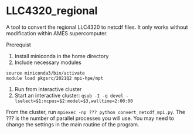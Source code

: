 # LLC4320_regional
A tool to convert the regional LLC4320 to netcdf files. It only works without modification within AMES supercomputer. 

Prerequist 

1. Install miniconda in the home directory
1. Include necessary modules
```
source miniconda3/bin/activate
module load pkgsrc/2021Q2 mpi-hpe/mpt
```
1. Run from interactive cluster
 1. Start an interactive cluster:
```qsub -I -q devel -lselect=$1:ncpus=$2:model=$3,walltime=2:00:00 ```

From the cluster, run ```mpiexec -np ??? python convert_netcdf_mpi.py```. The ??? is the number of parallel processes you will use. You may need to change the settings in the main routine of the program. 

